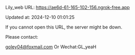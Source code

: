 Lily_web URL: https://ae6d-61-165-102-156.ngrok-free.app

Updated at: 2024-12-10 01:01:25

If you cannot open this URL, the server might be down.

Please contact: 

goley04@foxmail.com Or Wechat:GL_yeaH